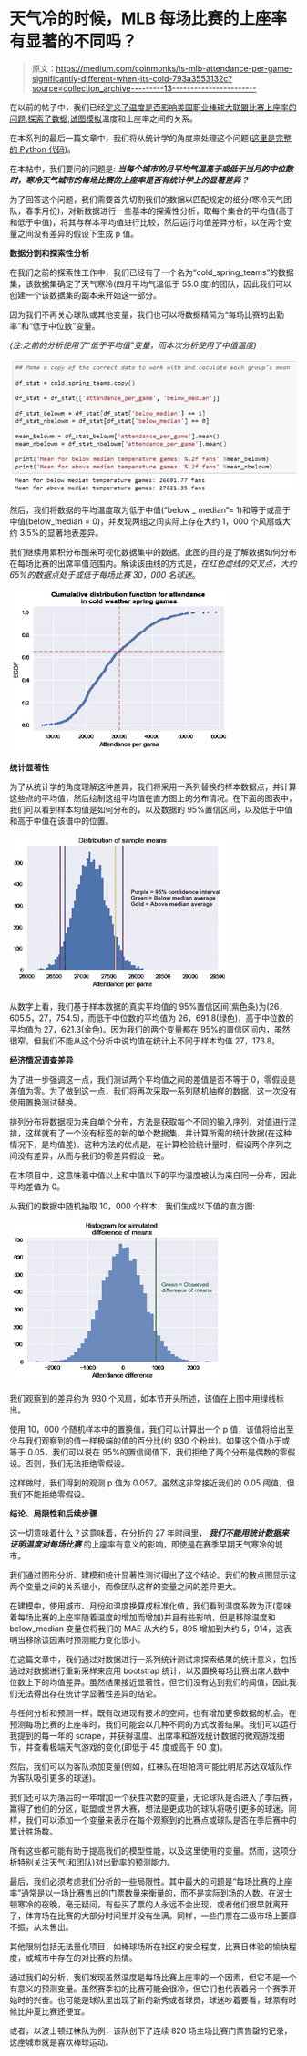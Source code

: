 # 天气冷的时候，MLB 每场比赛的上座率有显著的不同吗？

> 原文：<https://medium.com/coinmonks/is-mlb-attendance-per-game-significantly-different-when-its-cold-793a3553132c?source=collection_archive---------13----------------------->

在以前的帖子中，我们已经[定义了温度是否影响美国职业棒球大联盟比赛上座率的问题](/@jordanbean/whats-the-deal-with-declining-mlb-attendance-part-1-62a0f39ba0b0),[探索了数据](/@jordanbean/analyzing-mlb-attendance-and-temperature-6cb2b1af2bd4),[试图模拟](/@jordanbean/can-temperature-predict-attendance-at-mlb-games-d0b6a50217e0)温度和上座率之间的关系。

在本系列的最后一篇文章中，我们将从统计学的角度来处理这个问题([这里是完整的 Python 代码](https://nbviewer.jupyter.org/github/jordanbean/MLB-Weather-Attendance/blob/master/MLB%20Weather%20Attendance%20Final.ipynb))。

在本帖中，我们要问的问题是: ***当每个城市的月平均气温高于或低于当月的中位数时，寒冷天气城市的每场比赛的上座率是否有统计学上的显著差异？***

为了回答这个问题，我们需要首先切割我们的数据以匹配规定的细分(寒冷天气团队，春季月份)，对新数据进行一些基本的探索性分析，取每个集合的平均值(高于和低于中值)，将其与样本平均值进行比较，然后运行均值差异分析，以在两个变量之间没有差异的假设下生成 p 值。

**数据分割和探索性分析**

在我们之前的探索性工作中，我们已经有了一个名为“cold_spring_teams”的数据集，该数据集确定了天气寒冷(四月平均气温低于 55.0 度)的团队，因此我们可以创建一个该数据集的副本来开始这一部分。

因为我们不再关心球队或其他变量，我们也可以将数据精简为“每场比赛的出勤率”和“低于中位数”变量。

*(注:之前的分析使用了“低于平均值”变量，而本次分析使用了中值温度)*

![](img/be0eee853763c73dfc35c3c1d8100032.png)

然后，我们将数据的平均温度取为低于中值(“below _ median”= 1)和等于或高于中值(below_median = 0)，并发现两组之间实际上存在大约 1，000 个风扇或大约 3.5%的显著地表差异。

我们继续用累积分布图来可视化数据集中的数据。此图的目的是了解数据如何分布在每场比赛的出席率值范围内。解读该曲线的方式是，*在红色虚线的交叉点，大约 65%的数据点处于或低于每场比赛 30，000 名球迷*。

![](img/a3b9308c0f1f0c653a07b1b13ad9162b.png)

**统计显著性**

为了从统计学的角度理解这种差异，我们将采用一系列替换的样本数据点，并计算这些点的平均值，然后绘制这组平均值在直方图上的分布情况。在下面的图表中，我们可以看到样本均值是如何分布的，以及数据的 95%置信区间，以及低于中值和高于中值在该谱中的位置。

![](img/b9dca68389bbab56aaa01d293949cc5c.png)

从数字上看，我们基于样本数据的真实平均值的 95%置信区间(紫色条)为(26，605.5，27，754.5)，而低于中位数的平均值为 26，691.8(绿色)，高于中位数的平均值为 27，621.3(金色)。因为我们的两个变量都在 95%的置信区间内，虽然很窄，但我们不能从这个分析中说均值在统计上不同于样本均值 27，173.8。

**经济情况调查差异**

为了进一步强调这一点，我们测试两个平均值之间的差值是否不等于 0，零假设是差值为零。为了做到这一点，我们将再次采取一系列随机抽样的数据，这一次没有使用置换测试替换。

排列分布将数据视为来自单个分布，方法是获取每个不同的输入序列，对值进行混排，这样就有了一个没有标签的新的单个数据集，并计算所需的统计数据(在这种情况下，是均值差)。这种方法的优点是，在计算检验统计量时，假设两个序列之间没有差异，从而与我们的零差异假设一致。

在本项目中，这意味着中值以上和中值以下的平均温度被认为来自同一分布，因此平均差值为 0。

从我们的数据中随机抽取 10，000 个样本，我们生成以下值的直方图:

![](img/f56e43a0d9195adf07329371d562ff46.png)

我们观察到的差异约为 930 个风扇，如本节开头所述，该值在上图中用绿线标出。

使用 10，000 个随机样本中的置换值，我们可以计算出一个 p 值，该值将给出至少与我们观察到的值一样极端的值的百分比(约 930 个粉丝)。如果这个值小于或等于 0.05，我们可以说在 95%的置信阈值下，我们拒绝了两个分布是偶数的零假设。否则，我们无法拒绝零假设。

这样做时，我们得到的观测 p 值为 0.057。虽然这非常接近我们的 0.05 阈值，但我们不能拒绝零假设。

**结论、局限性和后续步骤**

这一切意味着什么？这意味着，在分析的 27 年时间里， ***我们不能用统计数据来证明温度对每场比赛*** 的上座率有意义的影响，即使是在赛季早期天气寒冷的城市。

我们通过图形分析、建模和统计显著性测试得出了这个结论。我们的散点图显示这两个变量之间的关系很小，而像团队这样的变量之间的差异更大。

在建模中，使用城市、月份和温度换算成标准化值，我们看到温度系数为正(意味着每场比赛的上座率随着温度的增加而增加)并且有些影响，但是移除温度和 below_median 变量仅将我们的 MAE 从大约 5，895 增加到大约 5，914，这表明当移除该因素时预测能力变化很小。

在这篇文章中，我们通过对数据进行一系列统计测试来探索结果的统计意义，包括通过对数据进行重新采样来应用 bootstrap 统计，以及置换每场比赛出席人数中位数上下的均值差异。虽然结果接近显著性，但它们没有达到我们的阈值，因此我们无法得出存在统计学显著性差异的结论。

与任何分析和预测一样，既有改进现有技术的空间，也有增加更多数据的机会。在预测每场比赛的上座率时，我们可能会以几种不同的方式改善结果。我们可以运行我提到的每一年的 scrape，并获得温度、出席率和游戏统计数据的微观游戏细节，并查看极端天气游戏的变化(即低于 45 度或高于 90 度)。

然后，我们可以为客队添加变量(例如，红袜队在坦帕湾可能比明尼苏达双城队作为客队吸引更多的球迷)。

我们还可以为落后的一年增加一个获胜次数的变量，无论球队是否进入了季后赛，赢得了他们的分区，联盟或世界大赛，想法是更成功的球队将吸引更多的球迷。同样，我们可以添加一个变量来表示在每个观察到的比赛点或球队是否在季后赛中的累计胜场数。

所有这些都可能有助于提高我们的模型性能，以及这里使用的变量。然而，这项分析特别关注天气(和团队)对出勤率的预测能力。

最后，我们必须考虑我们分析的一些局限性。其中最大的问题是“每场比赛的上座率”通常是以一场比赛售出的门票数量来衡量的，而不是实际到场的人数。在波士顿寒冷的夜晚，毫无疑问，有些买了票的人永远不会出现，或者他们很早就离开了，体育场在比赛的大部分时间里并没有坐满。同样，一些门票在二级市场上萎靡不振，从未售出。

其他限制包括无法量化项目，如棒球场所在社区的安全程度，比赛日体验的愉快程度，或城市中存在的对比赛的热情。

通过我们的分析，我们发现虽然温度是每场比赛上座率的一个因素，但它不是一个有意义的预测变量。虽然赛季初的比赛可能会很冷，但它们也代表着另一个赛季开始时的兴奋。也可能是球队里出现了新的新秀或者球员，球迷吵着要看，球票有时候比仲夏比赛还便宜。

或者，以波士顿红袜队为例，该队创下了连续 820 场主场比赛门票售罄的记录，这座城市就是喜欢棒球运动。